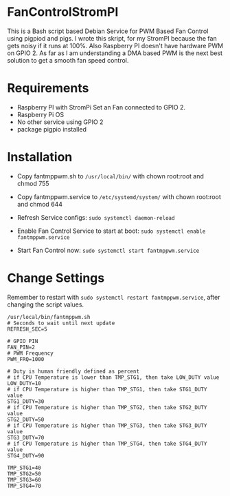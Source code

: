 # FanControlStromPI
This is a Bash script based Debian Service for PWM Based Fan Control using pigpiod and pigs.
I wrote this skript, for my StromPI because the fan gets noisy if it runs at 100%. 
Also Raspberry PI doesn't have hardware PWM on GPIO 2. As far as I am understanding 
a DMA based PWM is the next best solution to get a smooth fan speed control.

# Requirements
- Raspberry PI with StromPi Set an Fan connected to GPIO 2.
- Raspberry Pi OS
- No other service using GPIO 2
- package pigpio installed

# Installation
- Copy fantmppwm.sh to `/usr/local/bin/` with chown root:root and chmod 755 
- Copy fantmppwm.service to `/etc/systemd/system/` with chown root:root and chmod 644

- Refresh Service configs: `sudo systemctl daemon-reload`
- Enable Fan Control Service to start at boot: `sudo systemctl enable fantmppwm.service`
- Start Fan Control now: `sudo systemctl start fantmppwm.service`

# Change Settings
Remember to restart with `sudo systemctl restart fantmppwm.service`, after changing the script values.
```
/usr/local/bin/fantmppwm.sh
# Seconds to wait until next update
REFRESH_SEC=5

# GPIO PIN
FAN_PIN=2
# PWM Frequency
PWM_FRQ=1000

# Duty is human friendly defined as percent 
# if CPU Temperature is lower than TMP_STG1, then take LOW_DUTY value
LOW_DUTY=10
# if CPU Temperature is higher than TMP_STG1, then take STG1_DUTY value
STG1_DUTY=30
# if CPU Temperature is higher than TMP_STG2, then take STG2_DUTY value
STG2_DUTY=50
# if CPU Temperature is higher than TMP_STG3, then take STG3_DUTY value
STG3_DUTY=70
# if CPU Temperature is higher than TMP_STG4, then take STG4_DUTY value
STG4_DUTY=90

TMP_STG1=40
TMP_STG2=50
TMP_STG3=60
TMP_STG4=70
```


